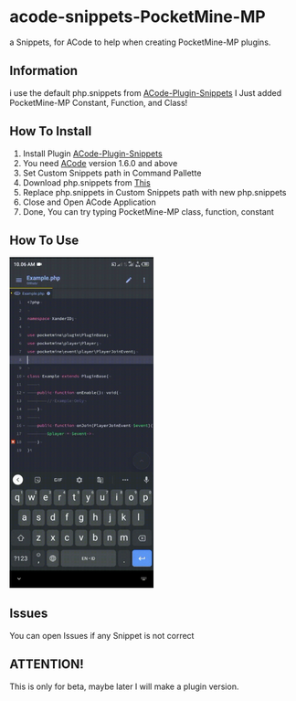# acode-snippets-PocketMine-MP
a Snippets, for ACode to help when creating PocketMine-MP plugins.

## Information
i use the default php.snippets from [ACode-Plugin-Snippets](https://github.com/deadlyjack/acode-plugin-snippets#readme) I Just added PocketMine-MP Constant, Function, and Class!

## How To Install
1. Install Plugin [ACode-Plugin-Snippets](https://github.com/deadlyjack/acode-plugin-snippets#readme)
2. You need [ACode](https://play.google.com/store/apps/details?id=com.foxdebug.acodefree) version 1.6.0 and above
3. Set Custom Snippets path in Command Pallette
4. Download php.snippets from [This](https://github.com/XanderID/acode-snippets-PocketMine-MP/releases)
5. Replace php.snippets in Custom Snippets path with new php.snippets
6. Close and Open ACode Application
7. Done, You can try typing PocketMine-MP class, function, constant

## How To Use
<img src="https://raw.githubusercontent.com/XanderID/acode-snippets-PocketMine-MP/main/.assets/how-to-use.gif" height="50%" width="50%" />

## Issues
You can open Issues if any Snippet is not correct

## ATTENTION!
This is only for beta, maybe later I will make a plugin version.
